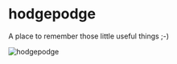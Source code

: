 # hodgepodge
A place to remember those little useful things ;-)

![hodgepodge](https://i.imgur.com/rqciaCm.jpg)
